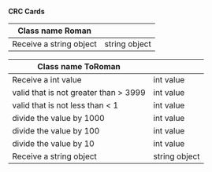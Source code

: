 
**CRC Cards**

| Class name Roman| |
| ----- | ---- |
| Receive a string object | string object |


| Class name ToRoman| |
| ----- | ---- |
| Receive a int value | int value  |
| valid that is not greater than > 3999 | int value|
| valid that is not less than < 1| int value|
| divide the value by 1000 | int value |
| divide the value by 100 | int value |
| divide the value by 10 | int value |
| Receive a string object | string object|
